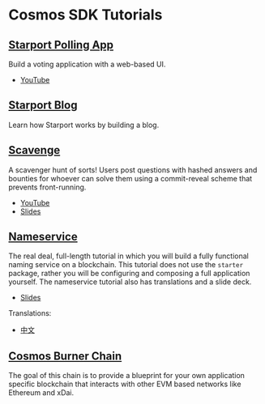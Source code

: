 <!--
layout: home
title: Cosmos SDK Tutorials
description: Tutorials for the Cosmos SDK
sections:
  - title: Starport Polling App
    desc: Build a voting application with a web-based UI.
    url: /starport-polling-app/
    tag: beginner
  - title: Starport Blog
    desc: Learn how Starport works by building a blog.
    url: /starport-blog/
    tag: beginner
  - title: Scavenge
    desc: Users post questions with hashed answers and bounties for whoever can solve them using a commit-reveal scheme that prevents front-running.
    url: /scavenge/tutorial/
    tag: intermediate
  - title: Nameservice
    desc: Build a fully functional naming service on a blockchain.
    url: /nameservice/tutorial/
    tag: advanced
  - title: Cosmos Burner Chain
    desc: Provide a blueprint for your own application specific blockchain that interacts with other EVM based networks like Ethereum and xDai.
    url: /burner-chain/
    tag: advanced
stack:
  - title: Starport Polling App
    desc: You think water moves fast? You should see ice. It moves like it has a mind. Like it knows it killed the world once and got a taste for murder.
    color: "#5064FB"
    label: sdk
    url: http://docs.cosmos.network
  - title: Starport Overview
    desc: You think water moves fast? You should see ice. It moves like it has a mind. Like it knows it killed the world once and got a taste for murder.
    color: "#1A1F36"
    label: ethereum-black
    url: https://eth.wiki
  - title: Scavenger Hunt Tutorial
    desc: You think water moves fast? You should see ice. It moves like it has a mind. Like it knows it killed the world once and got a taste for murder.
    color: "#00BB00"
    label: core
    url: http://docs.tendermint.com
footer:
  newsletter: false
aside: false
-->

# Cosmos SDK Tutorials

## [Starport Polling App](./starport-polling-app/index.md)

Build a voting application with a web-based UI.

- [YouTube](https://www.youtube.com/watch?v=h6Ur_40LB9k)

## [Starport Blog](./starport-blog/01-index.md)

Learn how Starport works by building a blog.

## [Scavenge](./scavenge/tutorial/01-background.md)

A scavenger hunt of sorts! Users post questions with hashed answers and bounties for whoever can solve them using a commit-reveal scheme that prevents front-running.

- [YouTube](https://www.youtube.com/watch?v=GfZjnMchKX0)
- [Slides](https://docs.google.com/presentation/d/1UG_Zi2FxMSWTmRBFhc4exXlJssAPasTq28cpTCHX2Ks/edit?usp=sharing)

## [Nameservice](./nameservice/tutorial/00-intro.md)

The real deal, full-length tutorial in which you will build a fully functional naming service on a blockchain. This tutorial does not use the `starter` package, rather you will be configuring and composing a full application yourself.
The nameservice tutorial also has translations and a slide deck.

<!-- - [Live Testnet](https://talkshop.name) -->
- [Slides](https://docs.google.com/presentation/d/1aCMAdkVY-gfgnGNPTygwVk3o68czPQ_VYfvdMy9Ek5Q/edit?usp=sharing)

Translations:

- [中文](./nameservice/README_cn.md)

## [Cosmos Burner Chain](./burner-chain/00-index.md)

The goal of this chain is to provide a blueprint for your own application specific blockchain that interacts with other EVM based networks like Ethereum and xDai.
